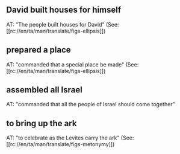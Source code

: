 ## David built houses for himself ##

AT: "The people built houses for David" (See: [[rc://en/ta/man/translate/figs-ellipsis]])

## prepared a place ##

AT: "commanded that a special place be made" (See: [[rc://en/ta/man/translate/figs-ellipsis]])

## assembled all Israel ##

AT: "commanded that all the people of Israel should come together"

## to bring up the ark ##

AT: "to celebrate as the Levites carry the ark" (See: [[rc://en/ta/man/translate/figs-metonymy]])